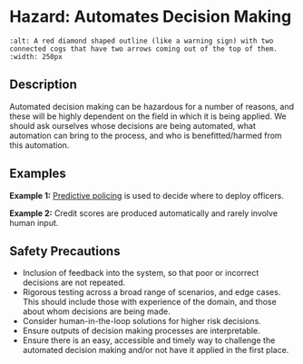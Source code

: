 # Hazard: Automates Decision Making

```{image} ../images/hazards/automates-decision-making.png
:alt: A red diamond shaped outline (like a warning sign) with two connected cogs that have two arrows coming out of the top of them.
:width: 250px
```

## Description

Automated decision making can be hazardous for a number of reasons, and these will be highly dependent on the field in which it is being applied. 
We should ask ourselves whose decisions are being automated, what automation can bring to the process, and who is benefitted/harmed from this automation. 

## Examples

__Example 1:__ [Predictive policing](https://www.brennancenter.org/our-work/research-reports/predictive-policing-explained) is used to decide where to deploy officers.

__Example 2:__ Credit scores are produced automatically and rarely involve human input. 

## Safety Precautions

- Inclusion of feedback into the system, so that poor or incorrect decisions are not repeated.
- Rigorous testing across a broad range of scenarios, and edge cases. This should include those with experience of the domain, and those about whom decisions are being made.
- Consider human-in-the-loop solutions for higher risk decisions. 
- Ensure outputs of decision making processes are interpretable. 
- Ensure there is an easy, accessible and timely way to challenge the automated decision making and/or not have it applied in the first place.